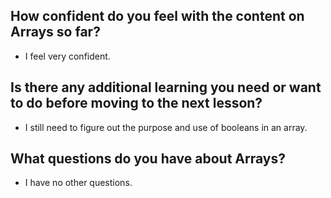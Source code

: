 ## How confident do you feel with the content on Arrays so far?
- I feel very confident.
## Is there any additional learning you need or want to do before moving to the next lesson?
- I still need to figure out the purpose and use of booleans in an array.
## What questions do you have about Arrays?
- I have no other questions.